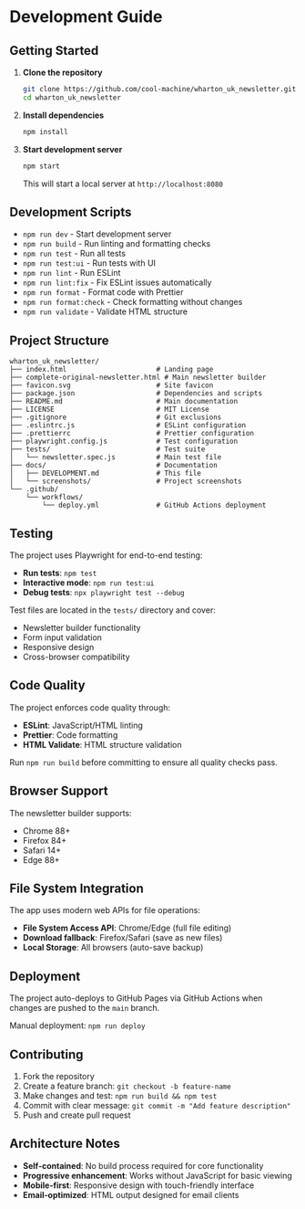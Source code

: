 # Development Guide

## Getting Started

1. **Clone the repository**
   ```bash
   git clone https://github.com/cool-machine/wharton_uk_newsletter.git
   cd wharton_uk_newsletter
   ```

2. **Install dependencies**
   ```bash
   npm install
   ```

3. **Start development server**
   ```bash
   npm start
   ```
   This will start a local server at `http://localhost:8080`

## Development Scripts

- `npm run dev` - Start development server
- `npm run build` - Run linting and formatting checks
- `npm run test` - Run all tests
- `npm run test:ui` - Run tests with UI
- `npm run lint` - Run ESLint
- `npm run lint:fix` - Fix ESLint issues automatically
- `npm run format` - Format code with Prettier
- `npm run format:check` - Check formatting without changes
- `npm run validate` - Validate HTML structure

## Project Structure

```
wharton_uk_newsletter/
├── index.html                      # Landing page
├── complete-original-newsletter.html # Main newsletter builder
├── favicon.svg                     # Site favicon
├── package.json                    # Dependencies and scripts
├── README.md                       # Main documentation
├── LICENSE                         # MIT License
├── .gitignore                      # Git exclusions
├── .eslintrc.js                    # ESLint configuration
├── .prettierrc                     # Prettier configuration
├── playwright.config.js            # Test configuration
├── tests/                          # Test suite
│   └── newsletter.spec.js          # Main test file
├── docs/                           # Documentation
│   ├── DEVELOPMENT.md              # This file
│   └── screenshots/                # Project screenshots
└── .github/
    └── workflows/
        └── deploy.yml              # GitHub Actions deployment
```

## Testing

The project uses Playwright for end-to-end testing:

- **Run tests**: `npm test`
- **Interactive mode**: `npm run test:ui`
- **Debug tests**: `npx playwright test --debug`

Test files are located in the `tests/` directory and cover:
- Newsletter builder functionality
- Form input validation
- Responsive design
- Cross-browser compatibility

## Code Quality

The project enforces code quality through:

- **ESLint**: JavaScript/HTML linting
- **Prettier**: Code formatting
- **HTML Validate**: HTML structure validation

Run `npm run build` before committing to ensure all quality checks pass.

## Browser Support

The newsletter builder supports:
- Chrome 88+
- Firefox 84+
- Safari 14+
- Edge 88+

## File System Integration

The app uses modern web APIs for file operations:
- **File System Access API**: Chrome/Edge (full file editing)
- **Download fallback**: Firefox/Safari (save as new files)
- **Local Storage**: All browsers (auto-save backup)

## Deployment

The project auto-deploys to GitHub Pages via GitHub Actions when changes are pushed to the `main` branch.

Manual deployment: `npm run deploy`

## Contributing

1. Fork the repository
2. Create a feature branch: `git checkout -b feature-name`
3. Make changes and test: `npm run build && npm test`
4. Commit with clear message: `git commit -m "Add feature description"`
5. Push and create pull request

## Architecture Notes

- **Self-contained**: No build process required for core functionality
- **Progressive enhancement**: Works without JavaScript for basic viewing
- **Mobile-first**: Responsive design with touch-friendly interface
- **Email-optimized**: HTML output designed for email clients
